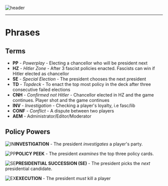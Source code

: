 ![header](https://cdn.discordapp.com/attachments/335071937350860801/357617077881667584/hello1234.jpeg)  

***

# Phrases

## Terms

- **PP** - *Powerplay* - Electing a chancellor who will be president next
- **HZ** - *Hitler Zone* - After 3 fascist policies enacted. Fascists can win if Hitler elected as chancellor
- **SE** - *Special Election* - The president chooses the next president
- **TD** - *Topdeck* - To enact the top most policy in the deck after three consecutive failed elections
- **CNH** - *Confirmed not Hitler* - Chancellor elected in HZ and the game continues. Player shot and the game continues
- **INV** - *Investigation* - Checking a player's loyalty, i.e fasc/lib
- **CONF** - *Conflict* - A dispute between two players
- **AEM** - Administrator/Editor/Moderator

## Policy Powers

![IN](https://cdn.discordapp.com/attachments/342005757400842242/357949191529562112/image.jpg)**INVESTIGATION** - The president *investigates* a player's party.

![PP](https://cdn.discordapp.com/attachments/342005757400842242/357949161511059457/image.jpg)**POLICY PEEK** - The president *examines* the top three policy cards.

![SE](https://cdn.discordapp.com/attachments/342005757400842242/357949146994311178/image.jpg)**PRESIDENTIAL SUCCESSION (SE)** - The president picks the *next* presidential candidate.

![EX](https://cdn.discordapp.com/attachments/342005757400842242/357949179760345090/image.jpg)**EXECUTION** - The president *must* kill a player